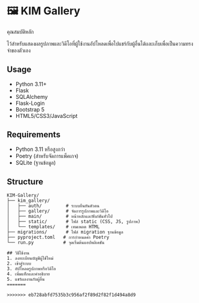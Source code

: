 # 🖼️ KIM Gallery

คุณสมบัติหลัก

ไว้สำหรับแสดงผลรูปภาพและวิดีโอที่ผู้ใช้งานอัปโหลดเพื่อไปแชร์กับผู้อื่นได้เเละเก็บเพื่อเป็นความทรงจำของตัวเอง

## Usage
- Python 3.11+
- Flask
- SQLAlchemy
- Flask-Login
- Bootstrap 5
- HTML5/CSS3/JavaScript

## Requirements
- Python 3.11 หรือสูงกว่า
- Poetry (สำหรับจัดการแพ็คเกจ)
- SQLite (ฐานข้อมูล)


## Structure
```
KIM-Gallery/
├── kim_gallery/
│   ├── auth/         # ระบบยืนยันตัวตน
│   ├── gallery/      # จัดการรูปภาพและวิดีโอ
│   ├── main/         # หน้าหลักและฟังก์ชันทั่วไป
│   ├── static/       # ไฟล์ static (CSS, JS, รูปภาพ)
│   └── templates/    # เทมเพลต HTML
├── migrations/       # ไฟล์ migration ฐานข้อมูล
├── pyproject.toml   # การกำหนดค่า Poetry
└── run.py           # จุดเริ่มต้นแอปพลิเคชัน

## วิธีใช้งาน
1. ลงทะเบียนบัญชีผู้ใช้ใหม่
2. เข้าสู่ระบบ
3. อัปโหลดรูปภาพหรือวิดีโอ
4. เพิ่มแท็กและคำอธิบาย
5. แชร์ผลงานกับผู้อื่น
=======

>>>>>>> eb728abfd7535b3c956af2f89d2f82f1d494a8d9
